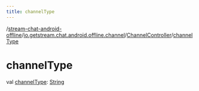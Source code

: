 ```yaml
---
title: channelType
---
```

/[stream-chat-android-offline](../../index.md)/[io.getstream.chat.android.offline.channel](../index.md)/[ChannelController](index.md)/[channelType](channelType.md)  
  
  
  
# channelType  
val [channelType](channelType.md): [String](https://kotlinlang.org/api/latest/jvm/stdlib/kotlin/-string/index.html)
